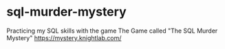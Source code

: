 # sql-murder-mystery
Practicing my SQL skills with the game 
The Game called "The SQL Murder Mystery"
https://mystery.knightlab.com/
